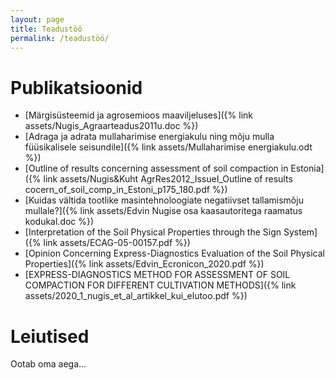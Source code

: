 ```yaml
---
layout: page
title: Teadustöö
permalink: /teadustöö/
---
```


Publikatsioonid
===============

* [Märgisüsteemid ja agrosemioos maaviljeluses]({% link assets/Nugis_Agraarteadus2011u.doc %})
* [Adraga ja adrata mullaharimise energiakulu ning mõju mulla füüsikalisele seisundile]({% link assets/Mullaharimise energiakulu.odt %})
* [Outline of results concerning assessment of soil compaction in Estonia]({% link assets/Nugis&Kuht AgrRes2012_IssueI_Outline of results cocern_of_soil_comp_in_Estoni_p175_180.pdf %})
* [Kuidas vältida tootlike masintehnoloogiate negatiivset tallamismõju mullale?]({% link assets/Edvin Nugise osa kaasautoritega raamatus kodukal.doc %})
* [Interpretation of the Soil Physical Properties through the Sign System]({% link assets/ECAG-05-00157.pdf %})
* [Opinion Concerning Express-Diagnostics Evaluation of the Soil Physical Properties]({% link assets/Edvin_Ecronicon_2020.pdf %})
* [EXPRESS-DIAGNOSTICS METHOD FOR ASSESSMENT OF SOIL COMPACTION FOR DIFFERENT CULTIVATION METHODS]({% link assets/2020_1_nugis_et_al_artikkel_kui_elutoo.pdf %})


Leiutised
=========

Ootab oma aega...